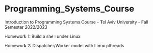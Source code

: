 # Programming_Systems_Course
Introduction to Programming Systems Course - Tel Aviv University - Fall Semester 2022/2023

Homework 1: Build a shell under Linux

Homework 2: Dispatcher/Worker model with Linux pthreads
